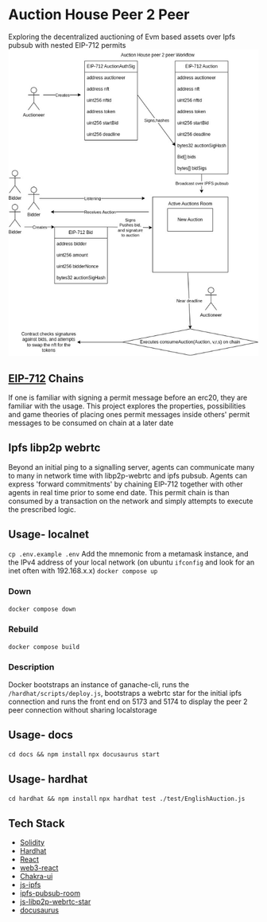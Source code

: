 # Auction House Peer 2 Peer
Exploring the decentralized auctioning of Evm based assets over Ipfs pubsub with nested EIP-712 permits
![Flow Diagram](./docs/static/img/ah-p2p-flow-diagram.jpg)

## [EIP-712](https://eips.ethereum.org/EIPS/eip-712) Chains
If one is familiar with signing a permit message before an erc20, they are familiar with the usage. This project explores the properties, possibilities and game theories of  placing ones permit messages inside others' permit messages to be consumed on chain at a later date

## Ipfs libp2p webrtc
Beyond an initial ping to a signalling server, agents can communicate many to many in network time with libp2p-webrtc and ipfs pubsub. Agents can express 'forward commitments' by chaining EIP-712 together with other agents in real time prior to some end date.  This permit chain is than consumed by a transaction on the network and simply attempts to execute the prescribed logic.

## Usage- localnet
`cp .env.example .env`
Add the mnemonic from a metamask instance, and the IPv4 address of your local network (on ubuntu `ifconfig` and look for an inet often with 192.168.x.x)
`docker compose up`
### Down
`docker compose down`
### Rebuild
`docker compose build`
### Description
Docker bootstraps an instance of ganache-cli, runs the `/hardhat/scripts/deploy.js`, bootstraps a webrtc star for the initial ipfs connection and runs the front end on 5173 and 5174 to display the peer 2 peer connection without sharing localstorage

## Usage- docs
`cd docs && npm install`
`npx docusaurus start`

## Usage- hardhat
`cd hardhat && npm install`
`npx hardhat test ./test/EnglishAuction.js`


## Tech Stack
- [Solidity](https://github.com/ethereum/solidity)
- [Hardhat](https://github.com/NomicFoundation/hardhat)
- [React](https://github.com/facebook/react)
- [web3-react](https://github.com/Uniswap/web3-react)
- [Chakra-ui](https://github.com/chakra-ui/chakra-ui)
- [js-ipfs](https://github.com/ipfs/js-ipfs)
- [ipfs-pubsub-room](https://github.com/ipfs-shipyard/ipfs-pubsub-room)
- [js-libp2p-webrtc-star](https://github.com/libp2p/js-libp2p-webrtc-star)
- [docusaurus](https://github.com/facebook/docusaurus)
